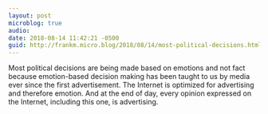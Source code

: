 ```yaml
---
layout: post
microblog: true
audio: 
date: 2018-08-14 11:42:21 -0500
guid: http://frankm.micro.blog/2018/08/14/most-political-decisions.html
---
```

Most political decisions are being made based on emotions and not fact because emotion-based decision making has been taught to us by media ever since the first advertisement. The Internet is optimized for advertising and therefore emotion. And at the end of day, every opinion expressed on the Internet, including this one, is advertising. 
